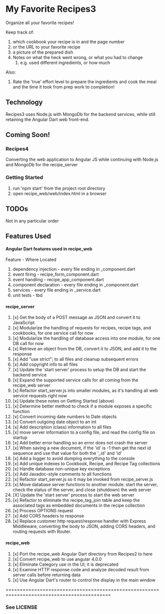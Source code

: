 # My Favorite Recipes3
Organize all your favorite recipes!

Keep track of:
1. which cookbook your recipe is in and the page number
2. or the URL to your favorite recipe
3. a picture of the prepared dish
4. Notes on what the heck went wrong, or what you had to change
    1. e.g. used different ingredients, or how much

Also:
1. Rate the 'true' effort level to prepare the ingredients and cook the meal
   and the time it took from prep work to completion!

## Technology
Recipes3 uses Node.js with MongoDb for the backend services, while still
retaining the Angular Dart web front-end.

## Coming Soon!
### Recipes4
Converting the web application to Angular JS while continuing with Node.js and MongoDb for the recipe_server

### Getting Started
1. run 'npm start' from the project root directory
2. open recipe_web/web/index.html in a browser

## TODOs
Not in any particular order

## Features Used

#### Angular Dart features used in recipe_web

Feature - Where Located  
1. dependency injection - every file ending in _component.dart  
2. event firing - recipe_form_component.dart  
3. event handling - recipe_app_component.dart  
4. component declaration - every file ending in _component.dart  
5. services - every file ending in _service.dart  
6. unit tests - tbd   


#### recipe_server
 1. [x] Get the body of a POST message as JSON and convert it to JavaScript
 2. [x] Modularize the handling of requests for recipes, recipe tags, and cookbooks, for one service call for now
 3. [x] Modularize the handling of database access into one module, for one DB call for now
 4. [x] Retrieve an object from the DB, convert it to JSON, and add it to the response
 5. [x] Add "use strict"; to all files and cleanup subsequent errors
 6. [x] Add copyright info to all files
 7. [x] Update the 'start server' process to setup the DB and start the backend service
 8. [x] Expand the supported service calls for all coming from the recipe_web server
 9. [x] Refactor start_server.js into smaller modules, as it's handling all web service requests right now
 10. [x] Update these notes on Getting Started (above)
 11. [x] Determine better method to check if a module exposes a specific function
 12. [x] Convert incoming date numbers to Date objects
 13. [x] Convert outgoing date object to an int
 14. [x] Add description (class) information to all files
 15. [x] move server information to a config file, and read the config file on startup
 16. [x] Add better error handling so an error does not crash the server
 17. [x] When saving a new document, if the 'id' is -1 then get the next id sequence and use that value for both the '_id' and 'id'
 18. [x] Add a logger to avoid dumping everything to the console
 19. [x] Add unique indexes to Cookbook, Recipe, and Recipe Tag collections
 20. [x] Handle database non-unique key exceptions
 21. [x] Add Javadoc-style comments to all functions
 22. [x] Refactor start_server.js so it may be invoked from recipe_server.js
 23. [x] Move database server functions to another module: start the server, check the status of the server, and close (shutdown) the web server
 24. [X] Update the 'start server' process to start the web server
 25. [x] Refactor to eliminate the recipe_tag_join table and keep the associated tags as embedded documents in the recipe collection
 26. [x] Process OPTIONS request
 27. [x] Add CORS headers to response
 28. [x] Replace customer http request/response handler with Express Middleware,
 converting the body to JSON, adding CORS headers, and routing requests with Router. 

#### recipe_web
 1. [x] Port the recipe_web Angular Dart directory from Recipes2 to here
 2. [x] Convert recipe_web to use angular 4.0.0
 3. [x] Eliminate Category use in the UI; it is deprecated
 4. [x] Examine HTTP response code and analyze decoded result from server calls before returning data
 5. [x] Use Angular Dart's router to control the display in the main window

===========================================================================================

### See LICENSE
